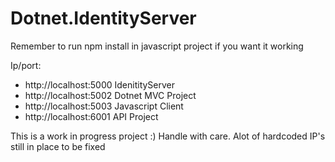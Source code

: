 # Dotnet.IdentityServer

Remember to run npm install in javascript project if you want it working

Ip/port:

* http://localhost:5000 IdenitityServer
* http://localhost:5002 Dotnet MVC Project
* http://localhost:5003 Javascript Client
* http://localhost:6001 API Project

This is a work in progress project :) Handle with care. Alot of hardcoded IP's still in place to be fixed